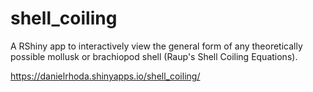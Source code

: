 # shell_coiling
A RShiny app to interactively view the general form of any theoretically possible mollusk or brachiopod shell (Raup's Shell Coiling Equations).

https://danielrhoda.shinyapps.io/shell_coiling/
